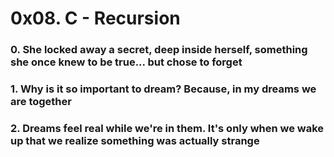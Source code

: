 # 0x08. C - Recursion

### 0. She locked away a secret, deep inside herself, something she once knew to be true... but chose to forget

### 1. Why is it so important to dream? Because, in my dreams we are together

###  2. Dreams feel real while we're in them. It's only when we wake up that we realize something was actually strange


